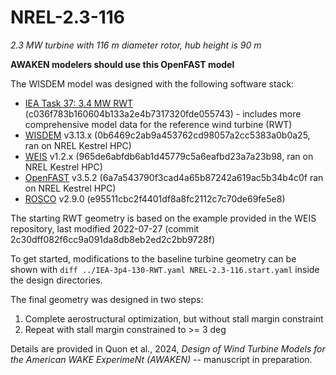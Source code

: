 # NREL-2.3-116
_2.3 MW turbine with 116 m diameter rotor, hub height is 90 m_

**AWAKEN modelers should use this OpenFAST model**

The WISDEM model was designed with the following software stack:

* [IEA Task 37: 3.4 MW RWT](https://github.com/IEAWindTask37/IEA-3.4-130-RWT) (c036f783b160604b133a2e4b7317320fde055743) - includes more comprehensive model data for the reference wind turbine (RWT)
* [WISDEM](https://github.com/WISDEM/WISDEM) v3.13.x (0b6469c2ab9a453762cd98057a2cc5383a0b0a25, ran on NREL Kestrel HPC)
* [WEIS](https://github.com/WISDEM/WEIS) v1.2.x (965de6abfdb6ab1d45779c5a6eafbd23a7a23b98, ran on NREL Kestrel HPC)
* [OpenFAST](https://github.com/OpenFAST/openfast) v3.5.2 (6a7a543790f3cad4a65b87242a619ac5b34b4c0f ran on NREL Kestrel HPC)
* [ROSCO](https://github.com/NREL/ROSCOA) v2.9.0 (e95511cbc2f4401df8a8fc2112c7c70de69fe5e8)

The starting RWT geometry is based on the example provided in the WEIS repository, last modified 2022-07-27 (commit 2c30dff082f6cc9a091da8db8eb2ed2c2bb9728f)

To get started, modifications to the baseline turbine geometry can be shown with
`diff ../IEA-3p4-130-RWT.yaml NREL-2.3-116.start.yaml` inside the design directories.

The final geometry was designed in two steps:

1. Complete aerostructural optimization, but without stall margin constraint
2. Repeat with stall margin constrained to >= 3 deg

Details are provided in Quon et al., 2024, _Design of Wind Turbine Models for the American WAKE ExperimeNt (AWAKEN)_ -- manuscript in preparation.
